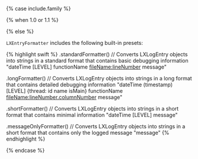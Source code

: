 {% case include.family %}

{% when 1.0 or 1.1 %}

{% else %}

`LXEntryFormatter` includes the following built-in presets:

{% highlight swift %}
.standardFormatter()        // Converts LXLogEntry objects into strings in a standard format that contains basic debugging information
"dateTime [LEVEL] functionName <fileName:lineNumber> message"

.longFormatter()            // Converts LXLogEntry objects into strings in a long format that contains detailed debugging information
"dateTime (timestamp) [LEVEL] {thread: id name isMain} functionName <fileName:lineNumber.columnNumber> message"

.shortFormatter()           // Converts LXLogEntry objects into strings in a short format that contains minimal information
"dateTime [LEVEL] message"

.messageOnlyFormatter()     // Converts LXLogEntry objects into strings in a short format that contains only the logged message
"message"
{% endhighlight %}

{% endcase %}
